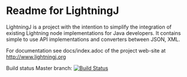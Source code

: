 # Readme for LightningJ

LightningJ is a project with the intention to simplify the integration of
existing Lightning node implementations for Java developers. It contains
simple to use API implementations and converters between JSON, XML.

For documentation see docs/index.adoc of the project web-site at
http://www.lightningj.org


Build status Master branch: [![Build Status](https://travis-ci.org/lightningj-org/lightningj.svg?branch=master)](https://travis-ci.org/lightningj-org/lightningj)